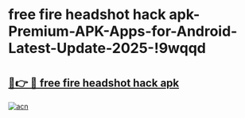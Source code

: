 # free fire headshot hack apk-Premium-APK-Apps-for-Android-Latest-Update-2025-!9wqqd

# <h2><a href="https://googleone.com">🔗👉 🔴 free fire headshot hack apk</a></h2>

[![acn](https://github.com/user-attachments/assets/0f9c940e-d8b0-45ae-aac7-cd30a18b3e1c)](https://googleone.com)

